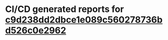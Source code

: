 # CI/CD generated reports for [c9d238dd2dbce1e089c560278736bd526c0e2962](https://github.com/hydephp/develop/commit/c9d238dd2dbce1e089c560278736bd526c0e2962)
